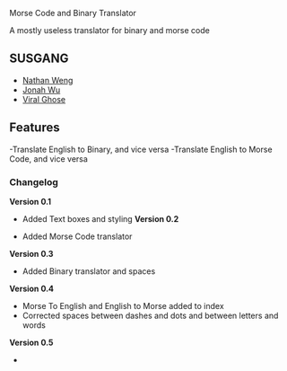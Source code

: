 Morse Code and Binary Translator

A mostly useless translator for binary and morse code

## SUSGANG

- [Nathan Weng](https://deadseye40.github.io/)
- [Jonah Wu](https://chaikachicken-153.github.io/)
- [Viral Ghose](http://swiftninja99.github.io)

## Features

-Translate English to Binary, and vice versa
-Translate English to Morse Code, and vice versa

### Changelog

**Version 0.1**

- Added Text boxes and styling
**Version 0.2**

- Added Morse Code translator

**Version 0.3**

- Added Binary translator and spaces

**Version 0.4**

- Morse To English and English to Morse added to index
- Corrected spaces between dashes and dots and between letters and words

**Version 0.5**

-
